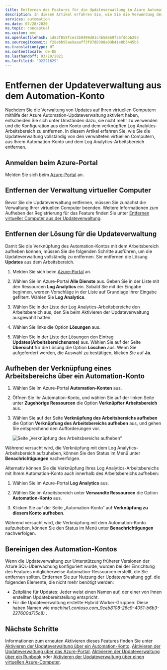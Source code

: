 ```yaml
---
title: Entfernen des Features für die Updateverwaltung in Azure Automation
description: In diesem Artikel erfahren Sie, wie Sie die Verwendung der Updateverwaltung beenden und die Verknüpfung eines Automation-Kontos mit dem Log Analytics-Arbeitsbereich aufheben.
services: automation
ms.date: 07/28/2020
ms.topic: conceptual
ms.custom: mvc
ms.openlocfilehash: 1d83f859fce33b9499d01c4b58e69f56fdbbb293
ms.sourcegitcommit: f28ebb95ae9aaaff3f87d8388a09b41e0b3445b5
ms.translationtype: HT
ms.contentlocale: de-DE
ms.lasthandoff: 03/29/2021
ms.locfileid: "92221629"
---
```

# <a name="remove-update-management-from-automation-account"></a>Entfernen der Updateverwaltung aus dem Automation-Konto

Nachdem Sie die Verwaltung von Updates auf Ihren virtuellen Computern mithilfe der Azure Automation-Updateverwaltung aktiviert haben, entscheiden Sie sich unter Umständen dazu, sie nicht mehr zu verwenden und die Konfiguration aus dem Konto und dem verknüpften Log Analytics-Arbeitsbereich zu entfernen.  In diesem Artikel erfahren Sie, wie Sie die Updateverwaltung vollständig von den verwalteten virtuellen Computern, aus Ihrem Automation-Konto und dem Log Analytics-Arbeitsbereich entfernen.

## <a name="sign-into-the-azure-portal"></a>Anmelden beim Azure-Portal

Melden Sie sich beim [Azure-Portal](https://portal.azure.com) an.

## <a name="remove-management-of-vms"></a>Entfernen der Verwaltung virtueller Computer

Bevor Sie die Updateverwaltung entfernen, müssen Sie zunächst die Verwaltung Ihrer virtuellen Computer beenden. Weitere Informationen zum Aufheben der Registrierung für das Feature finden Sie unter [Entfernen virtueller Computer aus der Updateverwaltung](remove-vms.md).

## <a name="remove-updatemanagement-solution"></a>Entfernen der Lösung für die Updateverwaltung

Damit Sie die Verknüpfung des Automation-Kontos mit dem Arbeitsbereich aufheben können, müssen Sie die folgenden Schritte ausführen, um die Updateverwaltung vollständig zu entfernen. Sie entfernen die Lösung **Updates** aus dem Arbeitsbereich.

1. Melden Sie sich beim [Azure-Portal](https://portal.azure.com) an.

2. Wählen Sie im Azure-Portal **Alle Dienste** aus. Geben Sie in der Liste mit den Ressourcen **Log Analytics** ein. Sobald Sie mit der Eingabe beginnen, werden Vorschläge in der Liste auf Grundlage Ihrer Eingabe gefiltert. Wählen Sie **Log Analytics**.

3. Wählen Sie in der Liste der Log Analytics-Arbeitsbereiche den Arbeitsbereich aus, den Sie beim Aktivieren der Updateverwaltung ausgewählt hatten.

4. Wählen Sie links die Option **Lösungen** aus.  

5. Wählen Sie in der Liste der Lösungen den Eintrag **Updates(Arbeitsbereichsname)** aus. Wählen Sie auf der Seite **Übersicht** für die Lösung die Option **Löschen** aus. Wenn Sie aufgefordert werden, die Auswahl zu bestätigen, klicken Sie auf **Ja**.

## <a name="unlink-workspace-from-automation-account"></a>Aufheben der Verknüpfung eines Arbeitsbereichs über ein Automation-Konto

1. Wählen Sie im Azure-Portal **Automation-Konten** aus.

2. Öffnen Sie Ihr Automation-Konto, und wählen Sie auf der linken Seite unter **Zugehörige Ressourcen** die Option **Verknüpfter Arbeitsbereich** aus.

3. Wählen Sie auf der Seite **Verknüpfung des Arbeitsbereichs aufheben** die Option **Verknüpfung des Arbeitsbereichs aufheben** aus, und gehen Sie entsprechend den Aufforderungen vor.

   ![Seite „Verknüpfung des Arbeitsbereichs aufheben“](media/remove-feature/automation-unlink-workspace-blade.png)

Während versucht wird, die Verknüpfung mit dem Log Analytics-Arbeitsbereich aufzuheben, können Sie den Status im Menü unter **Benachrichtigungen** nachverfolgen.

Alternativ können Sie die Verknüpfung Ihres Log Analytics-Arbeitsbereichs mit Ihrem Automation-Konto auch innerhalb des Arbeitsbereichs aufheben:

1. Wählen Sie im Azure-Portal **Log Analytics** aus.

2. Wählen Sie im Arbeitsbereich unter **Verwandte Ressourcen** die Option **Automation-Konto** aus.

3. Klicken Sie auf der Seite „Automation-Konto“ auf **Verknüpfung zu diesem Konto aufheben**.

Während versucht wird, die Verknüpfung mit dem Automation-Konto aufzuheben, können Sie den Status im Menü unter **Benachrichtigungen** nachverfolgen.

## <a name="cleanup-automation-account"></a>Bereinigen des Automation-Kontos

Wenn die Updateverwaltung zur Unterstützung früherer Versionen der Azure SQL-Überwachung konfiguriert wurde, wurden bei der Einrichtung des Features möglicherweise Automation-Ressourcen erstellt, die Sie entfernen sollten. Entfernen Sie zur Nutzung der Updateverwaltung ggf. die folgenden Elemente, die nicht mehr benötigt werden:

   * Zeitpläne für Updates: Jeder weist einen Namen auf, der einer von Ihnen erstellten Updatebereitstellung entspricht.
   * Für die Updateverwaltung erstellte Hybrid Worker-Gruppen: Diese haben Namen wie *machine1.contoso.com_9ceb8108-26c9-4051-b6b3-227600d715c8)* .

## <a name="next-steps"></a>Nächste Schritte

Informationen zum erneuten Aktivieren dieses Features finden Sie unter [Aktivieren der Updateverwaltung über ein Automation-Konto](enable-from-automation-account.md), [Aktivieren der Updateverwaltung über das Azure-Portal](enable-from-portal.md), [Aktivieren der Updateverwaltung über ein Runbook](enable-from-runbook.md) oder [Aktivieren der Updateverwaltung über einen virtuellen Azure-Computer](enable-from-vm.md).

